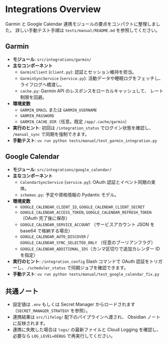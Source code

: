 # Integrations Overview

Garmin と Google Calendar 連携モジュールの要点をコンパクトに整理しました。
詳しい手動テスト手順は `tests/manual/README.md` を参照してください。

## Garmin

- **モジュール**: `src/integrations/garmin/`
- **主なコンポーネント**
  - `GarminClient` (`client.py`): 認証とセッション維持を担当。
  - `GarminSyncService` (`service.py`): 活動データや睡眠ログをフェッチし、
    ライフログへ橋渡し。
  - `cache.py`: Garmin API のレスポンスをローカルキャッシュして、
    レート制限を回避。
- **環境変数**
  - `GARMIN_EMAIL` または `GARMIN_USERNAME`
  - `GARMIN_PASSWORD`
  - `GARMIN_CACHE_DIR`（任意。既定 `/app/.cache/garmin`）
- **実行のヒント**: 初回は `/integration_status` でログイン状態を確認し、
  `/manual_sync` で同期を強制できます。
- **手動テスト**: `uv run python tests/manual/test_garmin_integration.py`

## Google Calendar

- **モジュール**: `src/integrations/google_calendar/`
- **主なコンポーネント**
  - `CalendarSyncService` (`service.py`): OAuth 認証とイベント同期の実体。
  - `schemas.py`: 予定や資格情報の Pydantic モデル。
- **環境変数**
  - `GOOGLE_CALENDAR_CLIENT_ID`, `GOOGLE_CALENDAR_CLIENT_SECRET`
  - `GOOGLE_CALENDAR_ACCESS_TOKEN`, `GOOGLE_CALENDAR_REFRESH_TOKEN`（OAuth 完了後に保存）
  - `GOOGLE_CALENDAR_SERVICE_ACCOUNT`
    （サービスアカウント JSON を base64 で格納する場合）
  - `GOOGLE_CALENDAR_AUTO_DISCOVER` / `GOOGLE_CALENDAR_SYNC_SELECTED_ONLY`
    （任意のブーリアンフラグ）
  - `GOOGLE_CALENDAR_ADDITIONAL_IDS`（カンマ区切りで追加カレンダー ID を指定）
- **実行のヒント**:
  `/integration_config` Slash コマンドで OAuth 認証をトリガーし、
  `/scheduler_status` で同期ジョブを確認できます。
- **手動テスト**: `uv run python tests/manual/test_google_calendar_fix.py`

## 共通ノート

- 設定値は `.env` もしくは Secret Manager からロードされます
  （`SECRET_MANAGER_STRATEGY` を参照）。
- 連携結果は `src/lifelog/` 配下のパイプラインへ渡され、
  Obsidian ノートに反映されます。
- 連携に失敗した場合は `logs/` の最新ファイルと Cloud Logging を確認し、
  必要なら `LOG_LEVEL=DEBUG` で再実行してください。
